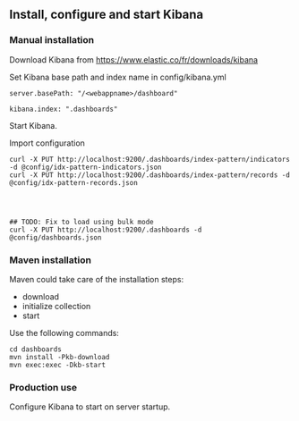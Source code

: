 ## Install, configure and start Kibana

### Manual installation

Download Kibana from https://www.elastic.co/fr/downloads/kibana

Set Kibana base path and index name in config/kibana.yml

```
server.basePath: "/<webappname>/dashboard"

kibana.index: ".dashboards"

```

Start Kibana.

Import configuration

```
curl -X PUT http://localhost:9200/.dashboards/index-pattern/indicators -d @config/idx-pattern-indicators.json
curl -X PUT http://localhost:9200/.dashboards/index-pattern/records -d @config/idx-pattern-records.json




## TODO: Fix to load using bulk mode
curl -X PUT http://localhost:9200/.dashboards -d @config/dashboards.json
```


### Maven installation

Maven could take care of the installation steps:
* download
* initialize collection
* start

Use the following commands:

```
cd dashboards
mvn install -Pkb-download
mvn exec:exec -Dkb-start
```

### Production use

Configure Kibana to start on server startup.


